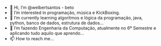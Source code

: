 - 👋 Hi, I’m @welbertsantos - beto
- 👀 I’m interested in programação, música e KickBoxing.
- 🌱 I’m currently learning algoritmos e lógica da programação, java, python, banco de dados, estrutura de dados...
- 💞️ I’m fazendo Engenharia da Computação, atualmente no 6º Semestre e aplicando tudo aquilo que aprendo...
- 📫 How to reach me...

<!---
welbertsantos/welbertsantos is a ✨ special ✨ repository because its `README.md` (this file) appears on your GitHub profile.
You can click the Preview link to take a look at your changes.
--->
